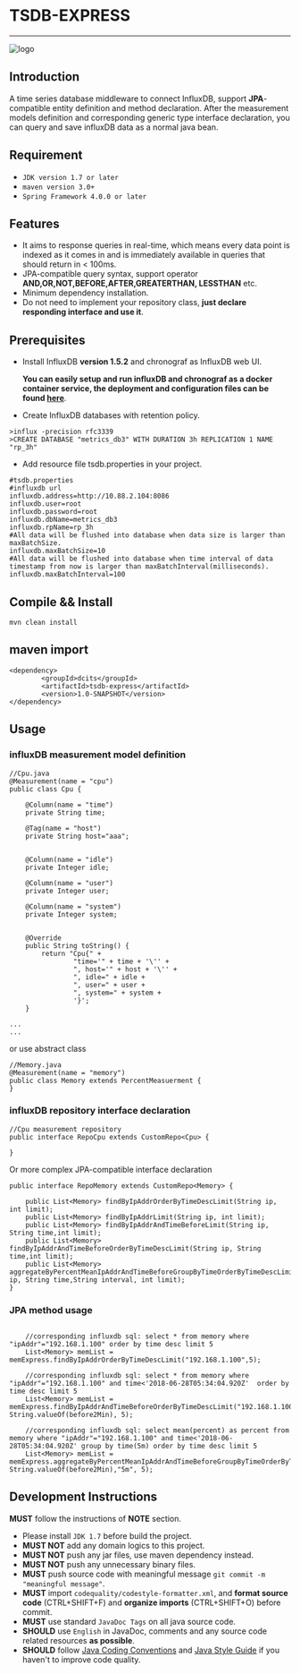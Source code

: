 # TSDB-EXPRESS

-----------

![logo](http://dcits.com/statics/images/dcits/logo.png)

## Introduction
A time series database middleware to connect InfluxDB, support **JPA**-compatible entity definition and method declaration. After the measurement models definition and corresponding generic type interface declaration, you can  query and save influxDB data as a normal java bean. 


## Requirement

*  `JDK version 1.7 or later`
*  `maven version 3.0+`
* `Spring Framework 4.0.0 or later`

## Features
* It aims to response queries in real-time, which means every data point is indexed as it comes in and is immediately available in queries that should return in < 100ms.
* JPA-compatible query syntax, support operator **AND,OR,NOT,BEFORE,AFTER,GREATERTHAN, LESSTHAN** etc.
* Minimum dependency installation.
* Do not need to implement your repository class, **just declare responding interface and use it**.

## Prerequisites
* Install InfluxDB **version 1.5.2** and chronograf as InfluxDB web UI.

  **You can easily setup and run influxDB and chronograf as a docker container service, the deployment and configuration files can be found [here](https://gitee.com/kswapd/docker-devops/tree/master/influxdb)**.



* Create InfluxDB databases with retention policy.
```
>influx -precision rfc3339
>CREATE DATABASE "metrics_db3" WITH DURATION 3h REPLICATION 1 NAME "rp_3h"
```

* Add resource file tsdb.properties in your project.
```
#tsdb.properties
#influxdb url
influxdb.address=http://10.88.2.104:8086
influxdb.user=root
influxdb.password=root
influxdb.dbName=metrics_db3
influxdb.rpName=rp_3h
#All data will be flushed into database when data size is larger than maxBatchSize.
influxdb.maxBatchSize=10
#All data will be flushed into database when time interval of data timestamp from now is larger than maxBatchInterval(milliseconds).
influxdb.maxBatchInterval=100
```

## Compile && Install

 `mvn clean install`
 

## maven import
```
<dependency>
        <groupId>dcits</groupId>
        <artifactId>tsdb-express</artifactId>
        <version>1.0-SNAPSHOT</version>
</dependency>
```
## Usage

### influxDB measurement model definition
```
//Cpu.java
@Measurement(name = "cpu")
public class Cpu {

	@Column(name = "time")
	private String time;

	@Tag(name = "host")
	private String host="aaa";


	@Column(name = "idle")
	private Integer idle;

	@Column(name = "user")
	private Integer user;

	@Column(name = "system")
	private Integer system;


	@Override
	public String toString() {
		return "Cpu{" +
				"time='" + time + '\'' +
				", host='" + host + '\'' +
				", idle=" + idle +
				", user=" + user +
				", system=" + system +
				'}';
	}

...
...
```
or use abstract class

```
//Memory.java
@Measurement(name = "memory")
public class Memory extends PercentMeasuerment {
}
```


### influxDB repository interface declaration

```
//Cpu measurement repository
public interface RepoCpu extends CustomRepo<Cpu> {

}
```
Or more complex JPA-compatible interface declaration
```
public interface RepoMemory extends CustomRepo<Memory> {

	public List<Memory> findByIpAddrOrderByTimeDescLimit(String ip, int limit);
	public List<Memory> findByIpAddrLimit(String ip, int limit);
	public List<Memory> findByIpAddrAndTimeBeforeLimit(String ip, String time,int limit);
	public List<Memory> findByIpAddrAndTimeBeforeOrderByTimeDescLimit(String ip, String time,int limit);
	public List<Memory> aggregateByPercentMeanIpAddrAndTimeBeforeGroupByTimeOrderByTimeDescLimit(String ip, String time,String interval, int limit);
}

```



### JPA method usage
```

    //corresponding influxdb sql: select * from memory where "ipAddr"="192.168.1.100" order by time desc limit 5
    List<Memory> memList = memExpress.findByIpAddrOrderByTimeDescLimit("192.168.1.100",5);
	
    //corresponding influxdb sql: select * from memory where "ipAddr"="192.168.1.100" and time<'2018-06-28T05:34:04.920Z'  order by time desc limit 5
    List<Memory> memList = memExpress.findByIpAddrAndTimeBeforeOrderByTimeDescLimit("192.168.1.100", String.valueOf(before2Min), 5);
	
    //corresponding influxdb sql: select mean(percent) as percent from memory where "ipAddr"="192.168.1.100" and time<'2018-06-28T05:34:04.920Z' group by time(5m) order by time desc limit 5
    List<Memory> memList = memExpress.aggregateByPercentMeanIpAddrAndTimeBeforeGroupByTimeOrderByTimeDescLimit("192.168.1.100", String.valueOf(before2Min),"5m", 5);

```


## Development Instructions
**MUST** follow the instructions of **NOTE** section.
* Please install `JDK 1.7` before build the project.
* **MUST NOT** add any domain logics to this project.
* **MUST NOT** push any jar files, use maven dependency instead.
* **MUST NOT** push any unnecessary binary files.
* **MUST** push source code with meaningful message `git commit -m "meaningful message"`.
* **MUST** import `codequality/codestyle-formatter.xml`, and **format source code** (CTRL+SHIFT+F) and **organize imports** (CTRL+SHIFT+O) before commit.
* **MUST** use standard `JavaDoc Tags` on all java source code.
* **SHOULD** use `English` in JavaDoc, comments and any source code related resources **as possible**.
* **SHOULD** follow [Java Coding Conventions](http://www.oracle.com/technetwork/java/codeconventions-150003.pdf) and [Java Style Guide](https://google.github.io/styleguide/javaguide.html) if you haven't to improve code quality.


 

